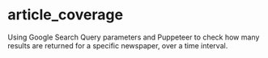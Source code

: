 # article_coverage
Using Google Search Query parameters and Puppeteer to check how many results are returned for a specific newspaper, over a time interval.
